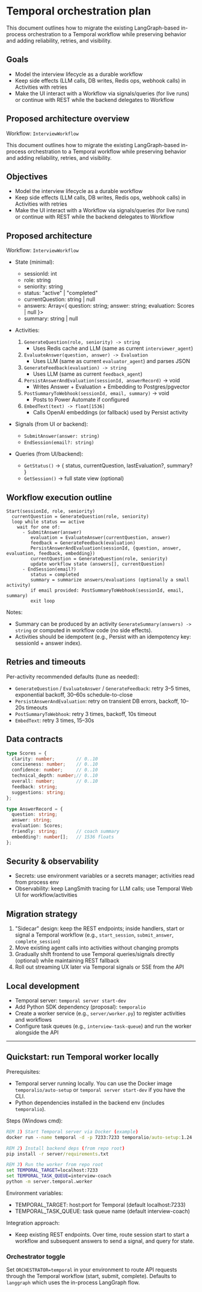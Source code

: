 # Temporal orchestration plan

This document outlines how to migrate the existing LangGraph-based in-process orchestration to a Temporal workflow while preserving behavior and adding reliability, retries, and visibility.

## Goals

- Model the interview lifecycle as a durable workflow
- Keep side effects (LLM calls, DB writes, Redis ops, webhook calls) in Activities with retries
- Make the UI interact with a Workflow via signals/queries (for live runs) or continue with REST while the backend delegates to Workflow

## Proposed architecture overview

Workflow: `InterviewWorkflow`

This document outlines how to migrate the existing LangGraph-based in-process orchestration to a Temporal workflow while preserving behavior and adding reliability, retries, and visibility.

## Objectives

- Model the interview lifecycle as a durable workflow
- Keep side effects (LLM calls, DB writes, Redis ops, webhook calls) in Activities with retries
- Make the UI interact with a Workflow via signals/queries (for live runs) or continue with REST while the backend delegates to Workflow

## Proposed architecture

Workflow: `InterviewWorkflow`

- State (minimal):
  - sessionId: int
  - role: string
  - seniority: string
  - status: "active" | "completed"
  - currentQuestion: string | null
  - answers: Array<{ question: string; answer: string; evaluation: Scores | null }>
  - summary: string | null

- Activities:
  1) `GenerateQuestion(role, seniority) -> string`
     - Uses Redis cache and LLM (same as current `interviewer_agent`)
  2) `EvaluateAnswer(question, answer) -> Evaluation`
     - Uses LLM (same as current `evaluator_agent`) and parses JSON
  3) `GenerateFeedback(evaluation) -> string`
     - Uses LLM (same as current `feedback_agent`)
  4) `PersistAnswerAndEvaluation(sessionId, answerRecord)` -> void
     - Writes Answer + Evaluation + Embedding to Postgres/pgvector
  5) `PostSummaryToWebhook(sessionId, email, summary)` -> void
     - Posts to Power Automate if configured
  6) `EmbedText(text) -> float[1536]`
     - Calls OpenAI embeddings (or fallback) used by Persist activity

- Signals (from UI or backend):
  - `SubmitAnswer(answer: string)`
  - `EndSession(email?: string)`

- Queries (from UI/backend):
  - `GetStatus()` -> { status, currentQuestion, lastEvaluation?, summary? }
  - `GetSession()` -> full state view (optional)

## Workflow execution outline

```mermaid
Start(sessionId, role, seniority)
  currentQuestion = GenerateQuestion(role, seniority)
  loop while status == active
    wait for one of:
      - SubmitAnswer(answer)
         evaluation = EvaluateAnswer(currentQuestion, answer)
         feedback = GenerateFeedback(evaluation)
         PersistAnswerAndEvaluation(sessionId, {question, answer, evaluation, feedback, embedding})
         currentQuestion = GenerateQuestion(role, seniority)
         update workflow state (answers[], currentQuestion)
      - EndSession(email?)
         status = completed
         summary = summarize answers/evaluations (optionally a small activity)
         if email provided: PostSummaryToWebhook(sessionId, email, summary)
         exit loop
```

Notes:

- Summary can be produced by an activity `GenerateSummary(answers) -> string` or computed in workflow code (no side effects).
- Activities should be idempotent (e.g., Persist with an idempotency key: sessionId + answer index).

## Retries and timeouts

Per-activity recommended defaults (tune as needed):

- `GenerateQuestion` / `EvaluateAnswer` / `GenerateFeedback`: retry 3–5 times, exponential backoff, 30–60s schedule-to-close
- `PersistAnswerAndEvaluation`: retry on transient DB errors, backoff, 10–20s timeouts
- `PostSummaryToWebhook`: retry 3 times, backoff, 10s timeout
- `EmbedText`: retry 3 times, 15–30s

## Data contracts

```ts
type Scores = {
  clarity: number;        // 0..10
  conciseness: number;    // 0..10
  confidence: number;     // 0..10
  technical_depth: number;// 0..10
  overall: number;        // 0..10
  feedback: string;
  suggestions: string;
};

type AnswerRecord = {
  question: string;
  answer: string;
  evaluation: Scores;
  friendly: string;       // coach summary
  embedding?: number[];   // 1536 floats
};
```

## Security & observability

- Secrets: use environment variables or a secrets manager; activities read from process env
- Observability: keep LangSmith tracing for LLM calls; use Temporal Web UI for workflow/activities

## Migration strategy

1) "Sidecar" design: keep the REST endpoints; inside handlers, start or signal a Temporal workflow (e.g., `start_session`, `submit_answer`, `complete_session`)
2) Move existing agent calls into activities without changing prompts
3) Gradually shift frontend to use Temporal queries/signals directly (optional) while maintaining REST fallback
4) Roll out streaming UX later via Temporal signals or SSE from the API

## Local development

- Temporal server: `temporal server start-dev`
- Add Python SDK dependency (proposal): `temporalio`
- Create a worker service (e.g., `server/worker.py`) to register activities and workflows
- Configure task queues (e.g., `interview-task-queue`) and run the worker alongside the API

---

## Quickstart: run Temporal worker locally

Prerequisites:

- Temporal server running locally. You can use the Docker image `temporalio/auto-setup` or `temporal server start-dev` if you have the CLI.
- Python dependencies installed in the backend env (includes `temporalio`).

Steps (Windows cmd):

```cmd
REM 1) Start Temporal server via Docker (example)
docker run --name temporal -d -p 7233:7233 temporalio/auto-setup:1.24

REM 2) Install backend deps (from repo root)
pip install -r server/requirements.txt

REM 3) Run the worker from repo root
set TEMPORAL_TARGET=localhost:7233
set TEMPORAL_TASK_QUEUE=interview-coach
python -m server.temporal.worker
```

Environment variables:

- TEMPORAL_TARGET: host:port for Temporal (default localhost:7233)
- TEMPORAL_TASK_QUEUE: task queue name (default interview-coach)

Integration approach:

- Keep existing REST endpoints. Over time, route session start to start a workflow and subsequent answers to send a signal, and query for state.

### Orchestrator toggle

Set `ORCHESTRATOR=temporal` in your environment to route API requests through the Temporal workflow (start, submit, complete). Defaults to `langgraph` which uses the in-process LangGraph flow.

